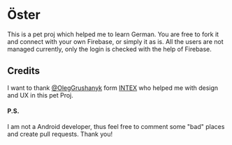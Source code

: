 # Öster
This is a pet proj which helped me to learn German.
You are free to fork it and connect with your own Firebase, or simply it as is. All the users are not managed currently, only the login is checked with the help of Firebase.

## Credits
I want to thank [@OlegGrushanyk](https://github.com/OlegGrushanyk) form [INTEX](http://intexagency.com) who helped me with design and UX in this pet Proj.

#### P.S.
I am not a Android developer, thus feel free to comment some "bad" places and create pull requests.
Thank you!
